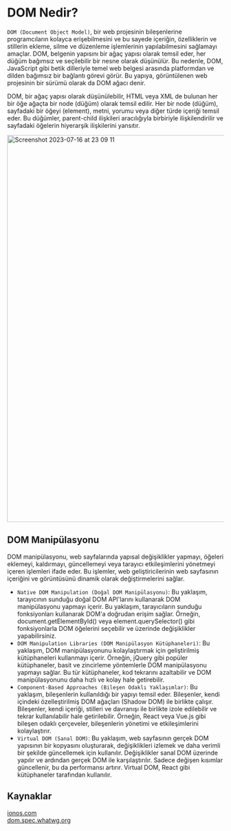 # DOM Nedir?

`DOM (Document Object Model)`, bir web projesinin bileşenlerine programcıların kolayca erişebilmesini ve bu sayede içeriğin, özelliklerin ve stillerin ekleme, silme ve düzenleme işlemlerinin yapılabilmesini sağlamayı amaçlar. DOM, belgenin yapısını bir ağaç yapısı olarak temsil eder, her düğüm bağımsız ve seçilebilir bir nesne olarak düşünülür. Bu nedenle, DOM, JavaScript gibi betik dilleriyle temel web belgesi arasında platformdan ve dilden bağımsız bir bağlantı görevi görür. Bu yapıya, görüntülenen web projesinin bir sürümü olarak da DOM ağacı denir.

DOM, bir ağaç yapısı olarak düşünülebilir, HTML veya XML de bulunan her bir öğe ağaçta bir node (düğüm) olarak temsil edilir. Her bir node (düğüm), sayfadaki bir öğeyi (element), metni, yorumu veya diğer türde içeriği temsil eder. Bu düğümler, parent-child ilişkileri aracılığıyla birbiriyle ilişkilendirilir ve sayfadaki öğelerin hiyerarşik ilişkilerini yansıtır.

<img width="900" alt="Screenshot 2023-07-16 at 23 09 11" src="https://github.com/hanefigulbahar/Malwation-Tasks/assets/90277530/676e6616-815b-4027-b417-6999373342f0">

## DOM Manipülasyonu
DOM manipülasyonu, web sayfalarında yapısal değişiklikler yapmayı, öğeleri eklemeyi, kaldırmayı, güncellemeyi veya tarayıcı etkileşimlerini yönetmeyi içeren işlemleri ifade eder. Bu işlemler, web geliştiricilerinin web sayfasının içeriğini ve görüntüsünü dinamik olarak değiştirmelerini sağlar.

- `Native DOM Manipulation (Doğal DOM Manipülasyonu)`: Bu yaklaşım, tarayıcının sunduğu doğal DOM API'larını kullanarak DOM manipülasyonu yapmayı içerir. Bu yaklaşım, tarayıcıların sunduğu fonksiyonları kullanarak DOM'a doğrudan erişim sağlar. Örneğin, document.getElementById() veya element.querySelector() gibi fonksiyonlarla DOM öğelerini seçebilir ve üzerinde değişiklikler yapabilirsiniz.
- `DOM Manipulation Libraries (DOM Manipülasyon Kütüphaneleri)`: Bu yaklaşım, DOM manipülasyonunu kolaylaştırmak için geliştirilmiş kütüphaneleri kullanmayı içerir. Örneğin, jQuery gibi popüler kütüphaneler, basit ve zincirleme yöntemlerle DOM manipülasyonu yapmayı sağlar. Bu tür kütüphaneler, kod tekrarını azaltabilir ve DOM manipülasyonunu daha hızlı ve kolay hale getirebilir.
- `Component-Based Approaches (Bileşen Odaklı Yaklaşımlar)`: Bu yaklaşım, bileşenlerin kullanıldığı bir yapıyı temsil eder. Bileşenler, kendi içindeki özelleştirilmiş DOM ağaçları (Shadow DOM) ile birlikte çalışır. Bileşenler, kendi içeriği, stilleri ve davranışı ile birlikte izole edilebilir ve tekrar kullanılabilir hale getirilebilir. Örneğin, React veya Vue.js gibi bileşen odaklı çerçeveler, bileşenlerin yönetimi ve etkileşimlerini kolaylaştırır.
- `Virtual DOM (Sanal DOM)`: Bu yaklaşım, web sayfasının gerçek DOM yapısının bir kopyasını oluşturarak, değişiklikleri izlemek ve daha verimli bir şekilde güncellemek için kullanılır. Değişiklikler sanal DOM üzerinde yapılır ve ardından gerçek DOM ile karşılaştırılır. Sadece değişen kısımlar güncellenir, bu da performansı artırır. Virtual DOM, React gibi kütüphaneler tarafından kullanılır.

## Kaynaklar
[ionos.com](https://www.ionos.com/digitalguide/websites/web-development/an-introduction-to-the-document-object-model-dom/)\
[dom.spec.whatwg.org](https://dom.spec.whatwg.org)